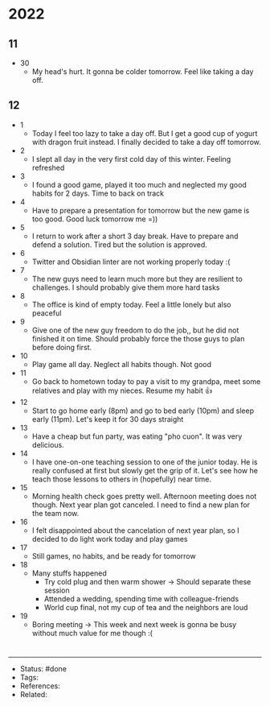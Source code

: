 # 2022

## 11
- 30
	- My head's hurt. It gonna be colder tomorrow. Feel like taking a day off.

## 12
- 1
	- Today I feel too lazy to take a day off. But I get a good cup of yogurt with dragon fruit instead. I finally decided to take a day off tomorrow.
- 2
	- I slept all day in the very first cold day of this winter. Feeling refreshed
- 3
	- I found a good game, played it too much and neglected my good habits for 2 days. Time to back on track
- 4
	- Have to prepare a presentation for tomorrow but the new game is too good. Good luck tomorrow me =))
- 5
	- I return to work after a short 3 day break. Have to prepare and defend a solution. Tired but the solution is approved.
- 6
	- Twitter and Obsidian linter are not working properly today :(
- 7
	- The new guys need to learn much more but they are resilient to challenges. I should probably give them more hard tasks
- 8
	- The office is kind of empty today. Feel a little lonely but also peaceful
- 9
	- Give one of the new guy freedom to do the job,, but he did not finished it on time. Should probably force the those guys to plan before doing first.
- 10
	- Play game all day. Neglect all habits though. Not good
- 11
	- Go back to hometown today to pay a visit to my grandpa, meet some relatives and play with my nieces. Resume my habit 👍
- 12
	- Start to go home early (8pm) and go to bed early (10pm) and sleep early (11pm). Let's keep it for 30 days straight
- 13
	- Have a cheap but fun party, was eating "pho cuon". It was very delicious.
- 14
	- I have one-on-one teaching session to one of the junior today. He is really confused at first but slowly get the grip of it. Let's see how he teach those lessons to others in (hopefully) near time.
- 15
	- Morning health check goes pretty well. Afternoon meeting does not though. Next year plan got canceled. I need to find a new plan for the team now.
- 16
	- I felt disappointed about the cancelation of next year plan, so I decided to do light work today and play games
- 17
	- Still games, no habits, and be ready for tomorrow
- 18
	- Many stuffs happened
		- Try cold plug and then warm shower -> Should separate these session
		- Attended a wedding, spending time with colleague-friends
		- World cup final, not my cup of tea and the neighbors are loud
- 19
	- Boring meeting -> This week and next week is gonna be busy without much value for me though :(

#
---
- Status: #done
- Tags:
- References:
- Related:
